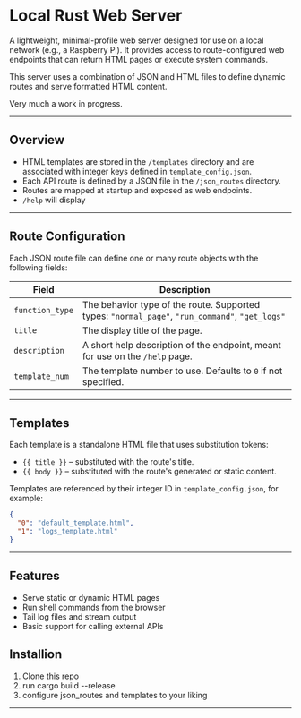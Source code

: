 
# Local Rust Web Server

A lightweight, minimal-profile web server designed for use on a local network (e.g., a Raspberry Pi). It provides access to route-configured web endpoints that can return HTML pages or execute system commands.

This server uses a combination of JSON and HTML files to define dynamic routes and serve formatted HTML content.

Very much a work in progress.

---

## Overview

* HTML templates are stored in the `/templates` directory and are associated with integer keys defined in `template_config.json`.
* Each API route is defined by a JSON file in the `/json_routes` directory.
* Routes are mapped at startup and exposed as web endpoints.
* `/help` will display
---

## Route Configuration

Each JSON route file can define one or many route objects with the following fields:

| Field           | Description                                                                                     |
| --------------- | ----------------------------------------------------------------------------------------------- |
| `function_type` | The behavior type of the route. Supported types: `"normal_page"`, `"run_command"`, `"get_logs"` |
| `title`         | The display title of the page.                                                                  |
| `description`   | A short help description of the endpoint, meant for use on the `/help` page.                    |
| `template_num`  | The template number to use. Defaults to `0` if not specified.                                   |

---

## Templates

Each template is a standalone HTML file that uses substitution tokens:

* `{{ title }}` – substituted with the route's title.
* `{{ body }}` – substituted with the route's generated or static content.

Templates are referenced by their integer ID in `template_config.json`, for example:

```json
{
  "0": "default_template.html",
  "1": "logs_template.html"
}
```

---

## Features

*  Serve static or dynamic HTML pages
*  Run shell commands from the browser
*  Tail log files and stream output
*  Basic support for calling external APIs

## Installion
1. Clone this repo
2. run cargo build --release
3. configure json_routes and templates to your liking


---
